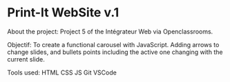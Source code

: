 # Print-It WebSite v.1
About the project:
Project 5 of the Intégrateur Web via Openclassrooms.

Objectif: 
To create a functional carousel with JavaScript.
Adding arrows to change slides, and bullets points including the active one changing with the current slide.

Tools used:
HTML
CSS
JS
Git
VSCode